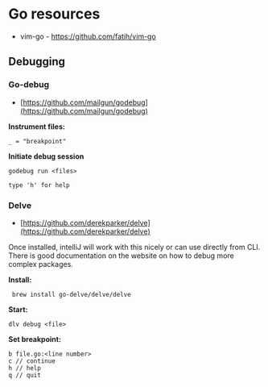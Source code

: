 # Go resources

* vim-go - https://github.com/fatih/vim-go

## Debugging

### Go-debug

* [https://github.com/mailgun/godebug](https://github.com/mailgun/godebug)

**Instrument files:**

	_ = "breakpoint"

**Initiate debug session**

	godebug run <files>

	type 'h' for help

### Delve

* [https://github.com/derekparker/delve](https://github.com/derekparker/delve)

Once installed, intelliJ will work with this nicely or can use directly from CLI. There is good documentation on the website on how to debug more complex packages.


**Install:**

	 brew install go-delve/delve/delve

**Start:**

	dlv debug <file>

**Set breakpoint:**

	b file.go:<line number>
	c // continue
	h // help
	q // quit

